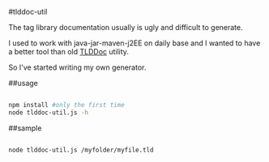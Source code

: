 #tlddoc-util

The tag library documentation usually is ugly and difficult to generate.


I used to work with java-jar-maven-j2EE on daily base and I wanted to have a better tool than old [TLDDoc](http://search.maven.org/#artifactdetails%7Ctaglibrarydoc%7Ctlddoc%7C1.3%7Cjar) utility.

So I've started writing my own generator.

##usage
```bash

npm install #only the first time
node tlddoc-util.js -h

```

##sample

```bash

node tlddoc-util.js /myfolder/myfile.tld

```

